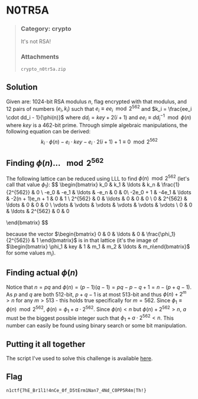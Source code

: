 # N0TR5A
> ### Category: crypto
>
> It's not RSA!
>
> ### Attachments
> `crypto_n0tr5a.zip`

## Solution
Given are: 1024-bit RSA modulus $n$, flag encrypted with that modulus, and 12 pairs of numbers $(e_i, k_i)$ such that $e_i \equiv ee_i \mod 2^{562}$ and $k_i = \frac{ee_i \cdot dd_i - 1}{\phi(n)}$ where $dd_i = key + 2(i + 1)$ and $ee_i \equiv dd_i^{-1} \mod \phi(n)$ where $key$ is a 462-bit prime. Through simple algebraic manipulations, the following equation can be derived:
$$
k_i \cdot \phi(n) - e_i \cdot key - e_i \cdot 2(i + 1) + 1 \equiv 0 \mod 2^{562}
$$

## Finding $\phi(n)...$ $\mod 2^{562}$

The following lattice can be reduced using LLL to find $\phi(n) \mod 2^{562}$ (let's call that value $\phi_1$):
$$
\begin{bmatrix}
k_0 & k_1 & \ldots & k_n & \frac{1}{2^{562}} & 0 \\
-e_0 & -e_1 & \ldots & -e_n & 0 & 0\\
-2e_0 + 1 & -4e_1 & \ldots & -2(n + 1)e_n + 1 & 0 & 1 \\
2^{562} & 0 & \ldots & 0 & 0 & 0 \\
0 & 2^{562} & \ldots & 0 & 0 & 0 \\
\vdots & \vdots & \vdots & \vdots & \vdots & \vdots \\
0 & 0 & \ldots & 2^{562} & 0 & 0

\end{bmatrix}
$$

because the vector $\begin{bmatrix} 0 & 0 & \ldots & 0 & \frac{\phi_1}{2^{562}} & 1 \end{bmatrix}$ is in that lattice (it's the image of $\begin{bmatrix} \phi_1 & key & 1 & m_1 & m_2 & \ldots & m_n\end{bmatrix}$ for some values $m_i$).

## Finding actual $\phi(n)$
Notice that $n = pq$ and $\phi(n) = (p - 1)(q - 1) = pq - p - q + 1 = n - (p + q - 1)$. As $p$ and $q$ are both 512-bit, $p + q - 1$ is at most 513-bit and thus $\phi(n) + 2^m \gt n$ for any $m \gt 513$ - this holds true specifically for $m = 562$. Since $\phi_1 \equiv \phi(n) \mod 2^{562}$, $\phi(n) = \phi_1 + a \cdot 2^{562}$. Since $\phi(n) \lt n$ but $\phi(n) + 2^{562} \gt n$, $a$ must be the biggest possible integer such that $\phi_1 + a \cdot 2^{562} \lt n$. This number can easily be found using binary search or some bit manipulation.

## Putting it all together
The script I've used to solve this challenge is available [here](./solve.sage).

## Flag
`n1ctf{7hE_Br1l1!4nCe_0f_D5tErm1Nan7_4Nd_C0PP5R4m|Th!}`